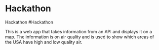 # Hackathon
Hackathon
#Hackathon

This is a web app that takes information from an API and displays it on a map. The information is on air quality and is used to show which areas of the USA have high and low quality air.

